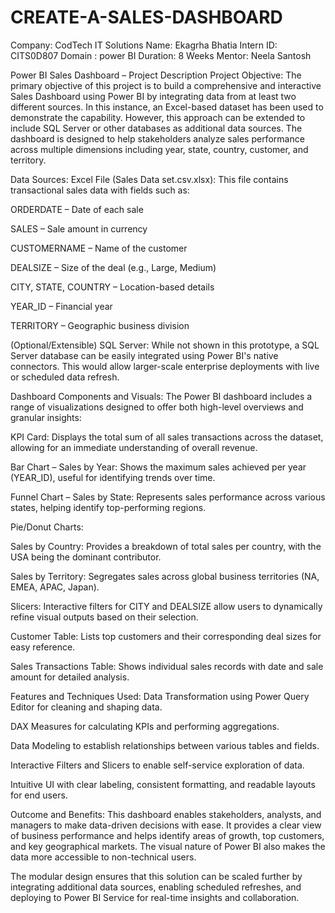 # CREATE-A-SALES-DASHBOARD
Company: CodTech IT Solutions
Name: Ekagrha Bhatia
Intern ID: CITS0D807
Domain : power BI
Duration: 8 Weeks
Mentor: Neela Santosh

Power BI Sales Dashboard – Project Description
Project Objective:
The primary objective of this project is to build a comprehensive and interactive Sales Dashboard using Power BI by integrating data from at least two different sources. In this instance, an Excel-based dataset has been used to demonstrate the capability. However, this approach can be extended to include SQL Server or other databases as additional data sources. The dashboard is designed to help stakeholders analyze sales performance across multiple dimensions including year, state, country, customer, and territory.

Data Sources:
Excel File (Sales Data set.csv.xlsx):
This file contains transactional sales data with fields such as:

ORDERDATE – Date of each sale

SALES – Sale amount in currency

CUSTOMERNAME – Name of the customer

DEALSIZE – Size of the deal (e.g., Large, Medium)

CITY, STATE, COUNTRY – Location-based details

YEAR_ID – Financial year

TERRITORY – Geographic business division

(Optional/Extensible) SQL Server:
While not shown in this prototype, a SQL Server database can be easily integrated using Power BI's native connectors. This would allow larger-scale enterprise deployments with live or scheduled data refresh.

Dashboard Components and Visuals:
The Power BI dashboard includes a range of visualizations designed to offer both high-level overviews and granular insights:

KPI Card:
Displays the total sum of all sales transactions across the dataset, allowing for an immediate understanding of overall revenue.

Bar Chart – Sales by Year:
Shows the maximum sales achieved per year (YEAR_ID), useful for identifying trends over time.

Funnel Chart – Sales by State:
Represents sales performance across various states, helping identify top-performing regions.

Pie/Donut Charts:

Sales by Country: Provides a breakdown of total sales per country, with the USA being the dominant contributor.

Sales by Territory: Segregates sales across global business territories (NA, EMEA, APAC, Japan).

Slicers:
Interactive filters for CITY and DEALSIZE allow users to dynamically refine visual outputs based on their selection.

Customer Table:
Lists top customers and their corresponding deal sizes for easy reference.

Sales Transactions Table:
Shows individual sales records with date and sale amount for detailed analysis.

Features and Techniques Used:
Data Transformation using Power Query Editor for cleaning and shaping data.

DAX Measures for calculating KPIs and performing aggregations.

Data Modeling to establish relationships between various tables and fields.

Interactive Filters and Slicers to enable self-service exploration of data.

Intuitive UI with clear labeling, consistent formatting, and readable layouts for end users.

Outcome and Benefits:
This dashboard enables stakeholders, analysts, and managers to make data-driven decisions with ease. It provides a clear view of business performance and helps identify areas of growth, top customers, and key geographical markets. The visual nature of Power BI also makes the data more accessible to non-technical users.

The modular design ensures that this solution can be scaled further by integrating additional data sources, enabling scheduled refreshes, and deploying to Power BI Service for real-time insights and collaboration.





